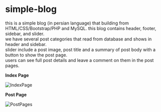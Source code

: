 # simple-blog

this is a simple blog (in persian language) that building from HTML/CSS/Bootstrap/PHP and MySQL. this blog contains header, footer, sidebar, and slider.<br>
we have several post categories that read from database and shows in header and sidebar.<br>
slider include a post image, post title and a summary of post body with a button to show the post page.<br>
users can see full post details and leave a comment on them in the post pages.<br>


<strong> Index Page </strong>

![IndexPage](https://user-images.githubusercontent.com/73969513/114278753-78341700-9a46-11eb-91bf-dbcee8f57c5c.png)



<strong> Post Page </strong>

![PostPages](https://user-images.githubusercontent.com/73969513/114279197-b2061d00-9a48-11eb-8e92-ca5b4aac855f.png)
